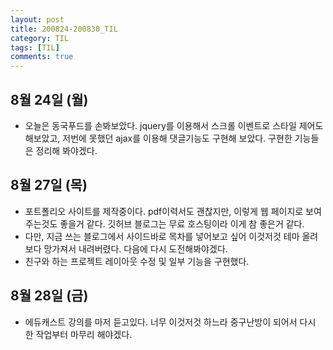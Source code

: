 ```yaml
---
layout: post
title: 200824-200830_TIL
category: TIL
tags: [TIL]
comments: true
---
```



## 8월 24일 (월)
- 오늘은 동국푸드를 손봐보았다. jquery를 이용해서 스크롤 이벤트로 스타일 제어도 해보았고, 저번에 못했던 ajax를 이용해 댓글기능도 구현해 보았다. 구현한 기능들은 정리해 봐야겠다.


## 8월 27일 (목)
- 포트폴리오 사이트를 제작중이다. pdf이력서도 괜찮지만, 이렇게 웹 페이지로 보여주는것도 좋을거 같다. 깃허브 블로그는 무료 호스팅이라 이게 참 좋은거 같다.
- 다만, 지금 쓰는 블로그에서 사이드바로 목차를 넣어보고 싶어 이것저것 테마 올려보다 망가져서 내려버렸다. 다음에 다시 도전해봐야겠다.
- 친구와 하는 프로젝트 레이아웃 수정 및 일부 기능을 구현했다.

## 8월 28일 (금)
- 에듀캐스트 강의를 마저 듣고있다. 너무 이것저것 하느라 중구난방이 되어서 다시 한 작업부터 마무리 해야겠다.
